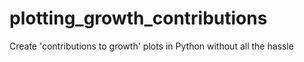 # plotting_growth_contributions
Create 'contributions to growth' plots in Python without all the hassle

